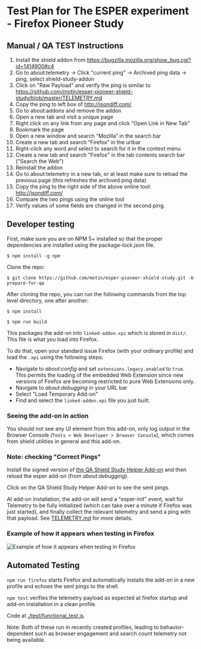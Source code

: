 # Test Plan for The ESPER experiment - Firefox Pioneer Study

## Manual / QA TEST Instructions

1. Install the shield addon from https://bugzilla.mozilla.org/show_bug.cgi?id=1414900#c4
1. Go to about:telemetry -> Click "current ping" -> Archived ping data -> ping, select shield-study-addon
1. Click on  "Raw Payload" and verify the ping is similar to https://github.com/motin/esper-pioneer-shield-study/blob/master/TELEMETRY.md
1. Copy the ping to left box of  http://jsondiff.com/
1. Go to about:addons and remove the addon
1. Open a new tab and visit a unique page 
1. Right click on any link from any page and click “Open Link in New Tab”
1. Bookmark the page
1. Open a new window and search “Mozilla” in the search bar
1. Create a new tab and search “Firefox” in the urlbar
1. Right-click any word and select to search for it in the context menu
1. Create a new tab and search "Firefox" in the tab contents search bar ("Search the Web")
1. Reinstall the addon
1. Go to about:telemetry in a new tab, or at least make sure to reload the previous page (this refreshes the archived ping data)
1. Copy the ping to the right side of the above online tool: http://jsondiff.com/
1. Compare the two pings using the online tool
1. Verify values of some fields are changed in the second ping. 

## Developer testing 

First, make sure you are on NPM 5+ installed so that the proper dependencies are installed using the package-lock.json file.

`$ npm install -g npm`

Clone the repo:

`$ git clone https://github.com/motin/esper-pioneer-shield-study.git -b prepare-for-qa`

After cloning the repo, you can run the following commands from the top level directory, one after another:

`$ npm install`

`$ npm run build`

This packages the add-on into `linked-addon.xpi` which is stored in `dist/`. This file is what you load into Firefox.

To do that, open your standard issue Firefox (with your ordinary profile) and load the `.xpi` using the following steps:

* Navigate to *about:config* and set `extensions.legacy.enabled` to `true`. This permits the loading of the embedded Web Extension since new versions of Firefox are becoming restricted to pure Web Extensions only.
* Navigate to *about:debugging* in your URL bar
* Select "Load Temporary Add-on"
* Find and select the `linked-addon.xpi` file you just built.

### Seeing the add-on in action

You should not see any UI element from this add-on, only log output in the Browser Console (`Tools > Web Developer > Browser Console`), which comes from shield utilities in general and this add-on.

### Note: checking "Correct Pings"

Install the signed version of [the QA Shield Study Helper Add-on](https://bugzilla.mozilla.org/show_bug.cgi?id=1407757) and then reload the esper add-on (from *about:debugging*). 

Click on the QA Shield Study Helper Add-on to see the sent pings. 

At add-on installation, the add-on will send a "esper-init" event, wait for Telemetry to be fully initialized 
(which can take over a minute if Firefox was just started), and finally collect the relevant telemetry and send a ping with that payload.
See [TELEMETRY.md](./TELEMETRY.md) for more details. 

### Example of how it appears when testing in Firefox

![Example of how it appears when testing in Firefox](https://user-images.githubusercontent.com/793037/32371249-d8389ac6-c098-11e7-890f-efb43344d162.jpg)

## Automated Testing

`npm run firefox` starts Firefox and automatically installs the add-on in a new profile and echoes the sent pings to the shell.

`npm test` verifies the telemetry payload as expected at firefox startup and add-on installation in a clean profile.

Code at [./test/functional_test.js](./test/functional_test.js).

Note: Both of these run in recently created profiles, leading to behavior-dependent such as browser engagement and search count telemetry not being available.  
